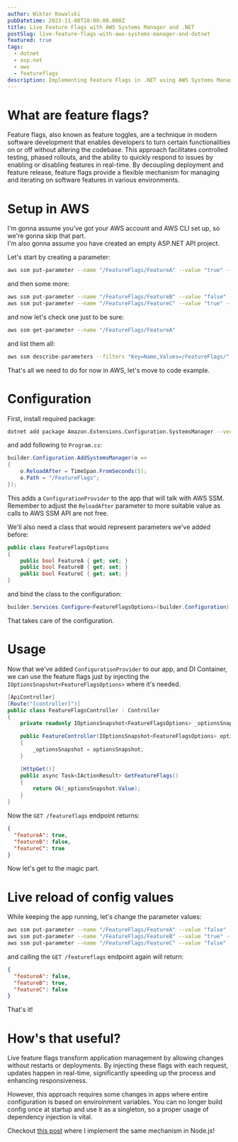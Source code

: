 ```yaml
---
author: Wiktor Kowalski
pubDatetime: 2023-11-08T10:00:00.000Z
title: Live Feature Flags with AWS Systems Manager and .NET
postSlug: live-feature-flags-with-aws-systems-manager-and-dotnet
featured: true
tags:
  - dotnet
  - asp.net
  - aws
  - featureflags
description: Implementing Feature Flags in .NET using AWS Systems Manager
---
```


# What are feature flags?

Feature flags, also known as feature toggles, are a technique in modern software development that enables developers to turn certain functionalities on or off without altering the codebase. This approach facilitates controlled testing, phased rollouts, and the ability to quickly respond to issues by enabling or disabling features in real-time. By decoupling deployment and feature release, feature flags provide a flexible mechanism for managing and iterating on software features in various environments.

# Setup in AWS

I'm gonna assume you've got your AWS account and AWS CLI set up, so we're gonna skip that part.  
I'm also gonna assume you have created an empty ASP.NET API project.

Let's start by creating a parameter:

```bash
aws ssm put-parameter --name "/FeatureFlags/FeatureA" --value "true" --type String
```

and then some more:

```bash
aws ssm put-parameter --name "/FeatureFlags/FeatureB" --value "false" --type String
aws ssm put-parameter --name "/FeatureFlags/FeatureC" --value "true" --type String
```

and now let's check one just to be sure:

```bash
aws ssm get-parameter --name "/FeatureFlags/FeatureA"
```

and list them all:

```bash
aws ssm describe-parameters --filters "Key=Name,Values=/FeatureFlags/"
```

That's all we need to do for now in AWS, let's move to code example.

# Configuration

First, install required package:

```bash
dotnet add package Amazon.Extensions.Configuration.SystemsManager --version 6.0.0
```

and add following to `Program.cs`:

```cs
builder.Configuration.AddSystemsManager(o =>
{
    o.ReloadAfter = TimeSpan.FromSeconds(5);
    o.Path = "/FeatureFlags";
});
```

This adds a `ConfigurationProvider` to the app that will talk with AWS SSM.
Remember to adjust the `ReloadAfter` parameter to more suitable value as calls to AWS SSM API are not free.

We'll also need a class that would represent parameters we've added before:

```cs
public class FeatureFlagsOptions
{
    public bool FeatureA { get; set; }
    public bool FeatureB { get; set; }
    public bool FeatureC { get; set; }
}
```

and bind the class to the configuration:

```cs
builder.Services.Configure<FeatureFlagsOptions>(builder.Configuration);
```

That takes care of the configuration.

# Usage

Now that we've added `ConfigurationProvider` to our app, and DI Container, we can use the feature flags just by injecting the `IOptionsSnapshot<FeatureFlagsOptions>` where it's needed.

```cs
[ApiController]
[Route("[controller]")]
public class FeatureFlagsController : Controller
{
    private readonly IOptionsSnapshot<FeatureFlagsOptions> _optionsSnapshot;

    public FeatureController(IOptionsSnapshot<FeatureFlagsOptions> optionsSnapshot)
    {
        _optionsSnapshot = optionsSnapshot;
    }

    [HttpGet()]
    public async Task<IActionResult> GetFeatureFlags()
    {
        return Ok(_optionsSnapshot.Value);
    }
}
```

Now the `GET /featureflags` endpoint returns:

```json
{
  "featureA": true,
  "featureB": false,
  "featureC": true
}
```

Now let's get to the magic part.

# Live reload of config values

While keeping the app running, let's change the parameter values:

```bash
aws ssm put-parameter --name "/FeatureFlags/FeatureA" --value "false" --type String --overwrite
aws ssm put-parameter --name "/FeatureFlags/FeatureB" --value "true" --type String --overwrite
aws ssm put-parameter --name "/FeatureFlags/FeatureC" --value "false" --type String --overwrite
```

and calling the `GET /featureflags` endpoint again will return:

```json
{
  "featureA": false,
  "featureB": true,
  "featureC": false
}
```

That's it!

# How's that useful?

Live feature flags transform application management by allowing changes without restarts or deployments. By injecting these flags with each request, updates happen in real-time, significantly speeding up the process and enhancing responsiveness.

However, this approach requires some changes in apps where entire configuration is based on enviroinment variables. You can no longer build config once at startup and use it as a singleton, so a proper usage of dependency injection is vital.

Checkout [this post](https://blog.wiktorkowalski.pl/posts/live-feature-flags-with-aws-systems-manager-and-nodejs/) where I implement the same mechanism in Node.js!
